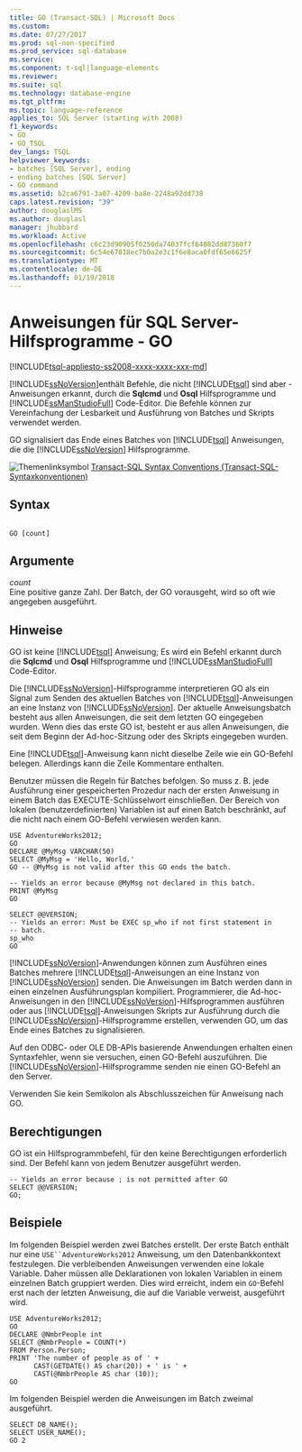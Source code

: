 ```yaml
---
title: GO (Transact-SQL) | Microsoft Docs
ms.custom: 
ms.date: 07/27/2017
ms.prod: sql-non-specified
ms.prod_service: sql-database
ms.service: 
ms.component: t-sql|language-elements
ms.reviewer: 
ms.suite: sql
ms.technology: database-engine
ms.tgt_pltfrm: 
ms.topic: language-reference
applies_to: SQL Server (starting with 2008)
f1_keywords:
- GO
- GO_TSQL
dev_langs: TSQL
helpviewer_keywords:
- batches [SQL Server], ending
- ending batches [SQL Server]
- GO command
ms.assetid: b2ca6791-3a07-4209-ba8e-2248a92dd738
caps.latest.revision: "39"
author: douglaslMS
ms.author: douglasl
manager: jhubbard
ms.workload: Active
ms.openlocfilehash: c6c23d90905f0250da74037fcf64082dd87360f7
ms.sourcegitcommit: 6c54e67818ec7b0a2e3c1f6e8aca0fdf65e6625f
ms.translationtype: MT
ms.contentlocale: de-DE
ms.lasthandoff: 01/19/2018
---
```

# <a name="sql-server-utilities-statements---go"></a>Anweisungen für SQL Server-Hilfsprogramme - GO
[!INCLUDE[tsql-appliesto-ss2008-xxxx-xxxx-xxx-md](../../includes/tsql-appliesto-ss2008-xxxx-xxxx-xxx-md.md)]

  [!INCLUDE[ssNoVersion](../../includes/ssnoversion-md.md)]enthält Befehle, die nicht [!INCLUDE[tsql](../../includes/tsql-md.md)] sind aber -Anweisungen erkannt, durch die **Sqlcmd** und **Osql** Hilfsprogramme und [!INCLUDE[ssManStudioFull](../../includes/ssmanstudiofull-md.md)] Code-Editor. Die Befehle können zur Vereinfachung der Lesbarkeit und Ausführung von Batches und Skripts verwendet werden.  
  
  GO signalisiert das Ende eines Batches von [!INCLUDE[tsql](../../includes/tsql-md.md)] Anweisungen, die die [!INCLUDE[ssNoVersion](../../includes/ssnoversion-md.md)] Hilfsprogramme.  
  
 ![Themenlinksymbol](../../database-engine/configure-windows/media/topic-link.gif "Topic link icon") [Transact-SQL Syntax Conventions (Transact-SQL-Syntaxkonventionen)](../../t-sql/language-elements/transact-sql-syntax-conventions-transact-sql.md)  
  
## <a name="syntax"></a>Syntax  
  
```  
  
GO [count]  
```  
  
## <a name="arguments"></a>Argumente  
 *count*  
 Eine positive ganze Zahl. Der Batch, der GO vorausgeht, wird so oft wie angegeben ausgeführt.  
  
## <a name="remarks"></a>Hinweise  
 GO ist keine [!INCLUDE[tsql](../../includes/tsql-md.md)] Anweisung; Es wird ein Befehl erkannt durch die **Sqlcmd** und **Osql** Hilfsprogramme und [!INCLUDE[ssManStudioFull](../../includes/ssmanstudiofull-md.md)] Code-Editor.  
  
 Die [!INCLUDE[ssNoVersion](../../includes/ssnoversion-md.md)]-Hilfsprogramme interpretieren GO als ein Signal zum Senden des aktuellen Batches von [!INCLUDE[tsql](../../includes/tsql-md.md)]-Anweisungen an eine Instanz von [!INCLUDE[ssNoVersion](../../includes/ssnoversion-md.md)]. Der aktuelle Anweisungsbatch besteht aus allen Anweisungen, die seit dem letzten GO eingegeben wurden. Wenn dies das erste GO ist, besteht er aus allen Anweisungen, die seit dem Beginn der Ad-hoc-Sitzung oder des Skripts eingegeben wurden.  
  
 Eine [!INCLUDE[tsql](../../includes/tsql-md.md)]-Anweisung kann nicht dieselbe Zeile wie ein GO-Befehl belegen. Allerdings kann die Zeile Kommentare enthalten.  
  
 Benutzer müssen die Regeln für Batches befolgen. So muss z. B. jede Ausführung einer gespeicherten Prozedur nach der ersten Anweisung in einem Batch das EXECUTE-Schlüsselwort einschließen. Der Bereich von lokalen (benutzerdefinierten) Variablen ist auf einen Batch beschränkt, auf die nicht nach einem GO-Befehl verwiesen werden kann.  
  
```  
USE AdventureWorks2012;  
GO  
DECLARE @MyMsg VARCHAR(50)  
SELECT @MyMsg = 'Hello, World.'  
GO -- @MyMsg is not valid after this GO ends the batch.  
  
-- Yields an error because @MyMsg not declared in this batch.  
PRINT @MyMsg  
GO  
  
SELECT @@VERSION;  
-- Yields an error: Must be EXEC sp_who if not first statement in   
-- batch.  
sp_who  
GO  
```  
  
 [!INCLUDE[ssNoVersion](../../includes/ssnoversion-md.md)]-Anwendungen können zum Ausführen eines Batches mehrere [!INCLUDE[tsql](../../includes/tsql-md.md)]-Anweisungen an eine Instanz von [!INCLUDE[ssNoVersion](../../includes/ssnoversion-md.md)] senden. Die Anweisungen im Batch werden dann in einen einzelnen Ausführungsplan kompiliert. Programmierer, die Ad-hoc-Anweisungen in den [!INCLUDE[ssNoVersion](../../includes/ssnoversion-md.md)]-Hilfsprogrammen ausführen oder aus [!INCLUDE[tsql](../../includes/tsql-md.md)]-Anweisungen Skripts zur Ausführung durch die [!INCLUDE[ssNoVersion](../../includes/ssnoversion-md.md)]-Hilfsprogramme erstellen, verwenden GO, um das Ende eines Batches zu signalisieren.  
  
 Auf den ODBC- oder OLE DB-APIs basierende Anwendungen erhalten einen Syntaxfehler, wenn sie versuchen, einen GO-Befehl auszuführen. Die [!INCLUDE[ssNoVersion](../../includes/ssnoversion-md.md)]-Hilfsprogramme senden nie einen GO-Befehl an den Server.  
  
 Verwenden Sie kein Semikolon als Abschlusszeichen für Anweisung nach GO.  
  
## <a name="permissions"></a>Berechtigungen  
 GO ist ein Hilfsprogrammbefehl, für den keine Berechtigungen erforderlich sind. Der Befehl kann von jedem Benutzer ausgeführt werden.  
  
```  
-- Yields an error because ; is not permitted after GO  
SELECT @@VERSION;  
GO;  
```  
  
## <a name="examples"></a>Beispiele  
 Im folgenden Beispiel werden zwei Batches erstellt. Der erste Batch enthält nur eine `USE``AdventureWorks2012` Anweisung, um den Datenbankkontext festzulegen. Die verbleibenden Anweisungen verwenden eine lokale Variable. Daher müssen alle Deklarationen von lokalen Variablen in einem einzelnen Batch gruppiert werden. Dies wird erreicht, indem ein `GO`-Befehl erst nach der letzten Anweisung, die auf die Variable verweist, ausgeführt wird.  
  
```  
USE AdventureWorks2012;  
GO  
DECLARE @NmbrPeople int  
SELECT @NmbrPeople = COUNT(*)  
FROM Person.Person;  
PRINT 'The number of people as of ' +  
      CAST(GETDATE() AS char(20)) + ' is ' +  
      CAST(@NmbrPeople AS char (10));  
GO  
```  
  
 Im folgenden Beispiel werden die Anweisungen im Batch zweimal ausgeführt.  
  
```  
SELECT DB_NAME();  
SELECT USER_NAME();  
GO 2  
```  
  
  
